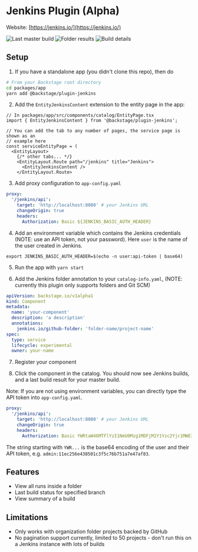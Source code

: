 # Jenkins Plugin (Alpha)

Website: [https://jenkins.io/](https://jenkins.io/)

<img src="./src/assets/last-master-build.png"  alt="Last master build"/>
<img src="./src/assets/folder-results.png"  alt="Folder results"/>
<img src="./src/assets/build-details.png"  alt="Build details"/>

## Setup

1. If you have a standalone app (you didn't clone this repo), then do

```bash
# From your Backstage root directory
cd packages/app
yarn add @backstage/plugin-jenkins
```

2. Add the `EntityJenkinsContent` extension to the entity page in the app:

```tsx
// In packages/app/src/components/catalog/EntityPage.tsx
import { EntityJenkinsContent } from '@backstage/plugin-jenkins';

// You can add the tab to any number of pages, the service page is shown as an
// example here
const serviceEntityPage = (
  <EntityLayout>
    {/* other tabs... */}
    <EntityLayout.Route path="/jenkins" title="Jenkins">
      <EntityJenkinsContent />
    </EntityLayout.Route>
```

3. Add proxy configuration to `app-config.yaml`

```yaml
proxy:
  '/jenkins/api':
    target: 'http://localhost:8080' # your Jenkins URL
    changeOrigin: true
    headers:
      Authorization: Basic ${JENKINS_BASIC_AUTH_HEADER}
```

4. Add an environment variable which contains the Jenkins credentials (NOTE:
   use an API token, not your password). Here `user` is the name of the user
   created in Jenkins.

```shell
export JENKINS_BASIC_AUTH_HEADER=$(echo -n user:api-token | base64)
```

5. Run the app with `yarn start`

6. Add the Jenkins folder annotation to your `catalog-info.yaml`, (NOTE:
   currently this plugin only supports folders and Git SCM)

```yaml
apiVersion: backstage.io/v1alpha1
kind: Component
metadata:
  name: 'your-component'
  description: 'a description'
  annotations:
    jenkins.io/github-folder: 'folder-name/project-name'
spec:
  type: service
  lifecycle: experimental
  owner: your-name
```

7. Register your component

8. Click the component in the catalog. You should now see Jenkins builds, and a
   last build result for your master build.

Note: If you are not using environment variables, you can directly type the API
token into `app-config.yaml`.

```yaml
proxy:
  '/jenkins/api':
    target: 'http://localhost:8080' # your Jenkins URL
    changeOrigin: true
    headers:
      Authorization: Basic YWRtaW46MTFlYzI1NmU0Mzg1MDFjM2Y1Yzc2Yjc1MWE3ZTQ3YWY4Mw==
```

The string starting with `YWR...` is the base64 encoding of the user and their
API token, e.g. `admin:11ec256e438501c3f5c76b751a7e47af83`.

## Features

- View all runs inside a folder
- Last build status for specified branch
- View summary of a build

## Limitations

- Only works with organization folder projects backed by GitHub
- No pagination support currently, limited to 50 projects - don't run this on a
  Jenkins instance with lots of builds
